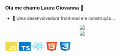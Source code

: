 ### Olá me chamo Laura Giovanna 👋

- 🔭 Uma desenvolvedora front-end em construção...
<div align="center">
<img height="150em" src="https://github-readme-stats.vercel.app/api?username=lauragiovanna&show_icons=true&theme=dracula&include_all_commits=true&count_private=true"/>
<br>
<img height="150em" src="https://github-readme-stats.vercel.app/api/top-langs/?username=lauragiovanna&layout=compact&langs_count=7&theme=dracula"/>
</div>
<div style="display:inline_block"><br>
<img align="center" alt="Laura-Html" height="30" width="40" src="https://raw.githubusercontent.com/devicons/devicon/master/icons/javascript/javascript-plain.svg">

<img align="center"  alt= "Laura-Js" height="30" width="40" src="https://raw.githubusercontent.com/devicons/devicon/master/icons/typescript/typescript-plain.svg">

  <img align="center" alt="Laura-Css" height="30" width="40" src="https://raw.githubusercontent.com/devicons/devicon/master/icons/react/react-original.svg">
  
 <img align="center" alt="Laura-React" height="30" width="40" src="https://raw.githubusercontent.com/devicons/devicon/master/icons/html5/html5-original.svg">

  <img align="center" alt="Laura-Ts" height="30" width="40" src="https://raw.githubusercontent.com/devicons/devicon/master/icons/css3/css3-original.svg">
</div>
